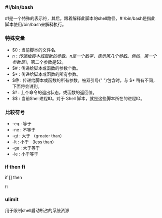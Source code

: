 
### #!/bin/bash

\#!是一个特殊的表示符，其后，跟着解释此脚本的shell路径，\#!/bin/bash是指此脚本使用/bin/bash来解释执行。

### 特殊变量

  - $0 : 当前脚本的文件名.
  - $n : 传递给脚本或函数的参数。n 是一个数字，表示第几个参数。例如，第一个参数是$1，第二个参数是$2。
  - $# : 传递给脚本或函数的参数个数。
  - $* : 传递给脚本或函数的所有参数。
  - $@ : 传递给脚本或函数的所有参数。被双引号(" ")包含时，与 $* 稍有不同，下面将会讲到。
  - $? : 上个命令的退出状态，或函数的返回值。
  - $$ : 当前Shell进程ID。对于 Shell 脚本，就是这些脚本所在的进程ID。

### 比较符号

  - -eq : 等于
  - -ne : 不等于
  - -gt : 大于 （greater than）
  - -lt : 小于  （less than）
  - -ge : 大于等于
  - -le : 小于等于

### if then fi

if []
then 

fi

### ulimit 
用于限制shell启动所占的系统资源